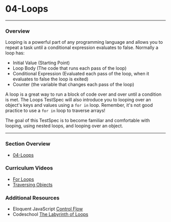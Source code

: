 # 04-Loops
<hr>

### Overview

Looping is a powerful part of any programming language and allows you to repeat a task until a conditional expression evaluates to false.  Normally a loop has:

- Initial Value (Starting Point)
- Loop Body (The code that runs each pass of the loop)
- Conditional Expression (Evaluated each pass of the loop, when it evaluates to false the loop is exited)
- Counter (the variable that changes each pass of the loop)

A loop is a great way to run a block of code over and over until a condition is met.  The Loops TestSpec will also introduce you to looping over an object's keys and values using a `for in` loop. Remember, it's not good practice to use a `for in` loop to traverse arrays!

The goal of this TestSpec is to become familiar and comfortable with looping, using nested loops, and looping over an object.

<hr>

### Section Overview

- [04-Loops](https://youtu.be/Gh8fiR-OMcs)

### Curriculum Videos

 - [For Loops](https://learn.fullstackacademy.com/workshop/57a21d1d39616e0300f91dd6/content/57accf0ab95bba03002d5f80/text)
 - [Traversing Objects](https://learn.fullstackacademy.com/workshop/57a21d1d39616e0300f91dd6/content/57accf04b95bba03002d5f7e/text)

### Additional Resources

- Eloquent JavaScript [Control Flow](http://eloquentjavascript.net/02_program_structure.html#p_t55fBgZ9ww)
- Codeschool [The Labyrinth of Loops](http://javascript-roadtrip-part2.codeschool.com/levels/1)

